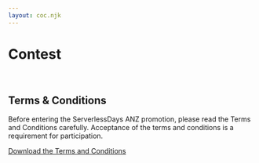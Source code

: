 ```yaml
---
layout: coc.njk
---
```


# Contest
&nbsp;
## Terms & Conditions

Before entering the ServerlessDays ANZ promotion, please read the Terms and Conditions carefully. Acceptance of the terms and conditions is a requirement for participation.

[Download the Terms and Conditions](/static/serverlessdaysanz-tcs.pdf)